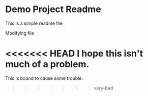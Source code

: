 # Demo Project Readme

This is a simple readme file

Modifying file

<<<<<<< HEAD
I hope this isn't much of a problem.
=======
This is bound to cause some trouble.
>>>>>>> very-bad
